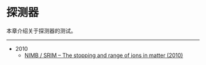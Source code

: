 <!-- README.md --- 
;; 
;; Description: 
;; Author: Hongyi Wu(吴鸿毅)
;; Email: wuhongyi@qq.com 
;; Created: 三 5月 24 21:08:41 2017 (+0800)
;; Last-Updated: 二 9月  4 00:12:59 2018 (+0800)
;;           By: Hongyi Wu(吴鸿毅)
;;     Update #: 2
;; URL: http://wuhongyi.cn -->

# 探测器

本章介绍关于探测器的测试。


----

- 2010
	- [NIMB / SRIM – The stopping and range of ions in matter (2010)](http://wuhongyi.cn/HardwareNote/pdf/article/1-s2.0-S0168583X10001862-main.pdf)


<!-- README.md ends here -->
